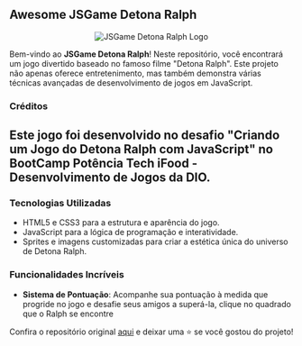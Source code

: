 ## Awesome JSGame Detona Ralph

<p align="center">
  <img src="https://github.com/Danielevs/detona-ralph/raw/main/assets/images/logo.png" alt="JSGame Detona Ralph Logo">
</p>


Bem-vindo ao **JSGame Detona Ralph**! Neste repositório, você encontrará um jogo divertido baseado no famoso filme "Detona Ralph". Este projeto não apenas oferece entretenimento, mas também demonstra várias técnicas avançadas de desenvolvimento de jogos em JavaScript.

### Créditos

Este jogo foi desenvolvido no desafio "Criando um Jogo do Detona Ralph com JavaScript" no BootCamp Potência Tech iFood - Desenvolvimento de Jogos da DIO. 
---

### Tecnologias Utilizadas

- HTML5 e CSS3 para a estrutura e aparência do jogo.
- JavaScript para a lógica de programação e interatividade.
- Sprites e imagens customizadas para criar a estética única do universo de Detona Ralph.

### Funcionalidades Incríveis

- **Sistema de Pontuação**: Acompanhe sua pontuação à medida que progride no jogo e desafie seus amigos a superá-la, clique no quadrado que o Ralph se encontre

Confira o repositório original [aqui](https://github.com/digitalinnovationone/jsgame-detona-ralph) e deixar uma ⭐️ se você gostou do projeto!
